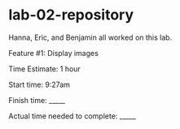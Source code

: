 # lab-02-repository

Hanna, Eric, and Benjamin all worked on this lab.




Feature #1: Display images

Time Estimate: 1 hour

Start time: 9:27am

Finish time: _____

Actual time needed to complete: _____